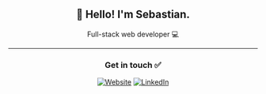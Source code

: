 <h2 align="center">👋 Hello! I'm Sebastian.</h1>
<p align="center">
  Full-stack web developer 💻
</p>
 
-----
<h3 align="center">Get in touch ✅ </h3>
<div align="center">

  [![Website](https://img.shields.io/badge/-Website-3776AB?style=flat-square)](https://sebasvil20.github.io/)
  [![LinkedIn](https://img.shields.io/badge/-LinkedIn-3776AB?style=flat-square)](https://www.linkedin.com/in/sebasvil20/)

</div>
